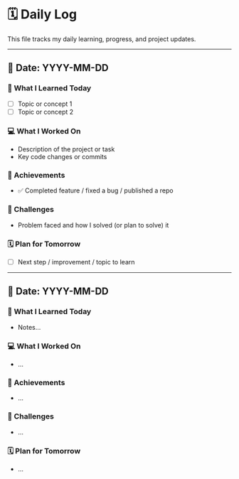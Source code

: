 # 🗓️ Daily Log

This file tracks my daily learning, progress, and project updates.

---

## 📅 Date: YYYY-MM-DD
### 🧠 What I Learned Today
- [ ] Topic or concept 1  
- [ ] Topic or concept 2  

### 💻 What I Worked On
- Description of the project or task  
- Key code changes or commits  

### 🚀 Achievements
- ✅ Completed feature / fixed a bug / published a repo  

### 🧩 Challenges
- Problem faced and how I solved (or plan to solve) it  

### 🗓️ Plan for Tomorrow
- [ ] Next step / improvement / topic to learn  

---

## 📅 Date: YYYY-MM-DD
### 🧠 What I Learned Today
- Notes...

### 💻 What I Worked On
- ...

### 🚀 Achievements
- ...

### 🧩 Challenges
- ...

### 🗓️ Plan for Tomorrow
- ...
